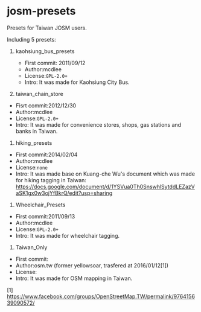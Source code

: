 # josm-presets
Presets for Taiwan JOSM users.

Including 5 presets:
1. kaohsiung_bus_presets  
	* First commit: 2011/09/12  
	* Author:mcdlee  
	* License:`GPL-2.0+`  
	* Intro:
	It was made for Kaohsiung City Bus.

1. taiwan_chain_store  
 * Fisrt commit:2012/12/30  
 * Author:mcdlee  
 * License:`GPL-2.0+`  
 * Intro:
	It was made for convenience stores, shops, gas stations and banks in Taiwan.

1. hiking_presets  
 * First commit:2014/02/04  
 * Author:mcdlee  
 * License:`none`  
 * Intro:
	It was made base on Kuang-che Wu's document which was made for hiking tagging in Taiwan:
	<https://docs.google.com/document/d/1YSVua0Th0SnswhlSytddLEZazVaSK1gx0w3ojYfBkrQ/edit?usp=sharing>

1. Wheelchair_Presets  
 * First commit:2011/09/13
 * Author:mcdlee
 * License:`GPL-2.0+`  
 * Intro:
	It was made for wheelchair tagging.

1. Taiwan_Only  
 * First commit:
 * Author:osm.tw (former yellowsoar, trasfered at 2016/01/12[1])
 * License:
 * Intro:
	It was made for OSM mapping in Taiwan.

[1] https://www.facebook.com/groups/OpenStreetMap.TW/permalink/976415639090572/